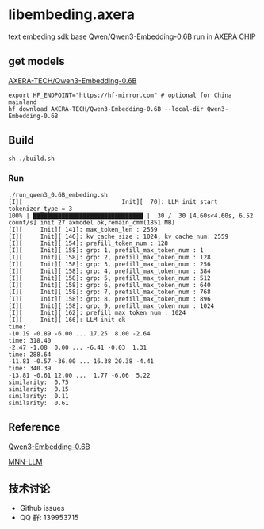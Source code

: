# libembeding.axera
text embeding sdk base Qwen/Qwen3-Embedding-0.6B run in AXERA CHIP

## get models
[AXERA-TECH/Qwen3-Embedding-0.6B](https://huggingface.co/AXERA-TECH/Qwen3-Embedding-0.6B)

```shell
export HF_ENDPOINT="https://hf-mirror.com" # optional for China mainland
hf download AXERA-TECH/Qwen3-Embedding-0.6B --local-dir Qwen3-Embedding-0.6B
```

## Build
```shell
sh ./build.sh
```

### Run
```shell
./run_qwen3_0.6B_embeding.sh 
[I][                            Init][  70]: LLM init start
tokenizer_type = 3
100% | ███████████████████████████████ |  30 /  30 [4.60s<4.60s, 6.52 count/s] init 27 axmodel ok,remain_cmm(1851 MB)
[I][     Init][ 141]: max_token_len : 2559
[I][     Init][ 146]: kv_cache_size : 1024, kv_cache_num: 2559
[I][     Init][ 154]: prefill_token_num : 128
[I][     Init][ 158]: grp: 1, prefill_max_token_num : 1
[I][     Init][ 158]: grp: 2, prefill_max_token_num : 128
[I][     Init][ 158]: grp: 3, prefill_max_token_num : 256
[I][     Init][ 158]: grp: 4, prefill_max_token_num : 384
[I][     Init][ 158]: grp: 5, prefill_max_token_num : 512
[I][     Init][ 158]: grp: 6, prefill_max_token_num : 640
[I][     Init][ 158]: grp: 7, prefill_max_token_num : 768
[I][     Init][ 158]: grp: 8, prefill_max_token_num : 896
[I][     Init][ 158]: grp: 9, prefill_max_token_num : 1024
[I][     Init][ 162]: prefill_max_token_num : 1024
[I][     Init][ 166]: LLM init ok
time:
-10.19 -0.89 -6.00 ... 17.25  8.00 -2.64
time: 318.40
-2.47 -1.08  0.00 ... -6.41 -0.03  1.31
time: 288.64
-11.81 -0.57 -36.00 ... 16.38 20.38 -4.41
time: 340.39
-13.81 -0.61 12.00 ...  1.77 -6.06  5.22
similarity:  0.75 
similarity:  0.15 
similarity:  0.11 
similarity:  0.61 
```

## Reference
[Qwen3-Embedding-0.6B](https://huggingface.co/Qwen/Qwen3-Embedding-0.6B)

[MNN-LLM](https://github.com/wangzhaode/mnn-llm)



## 技术讨论

- Github issues
- QQ 群: 139953715
